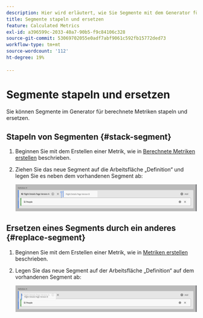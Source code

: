 ```yaml
---
description: Hier wird erläutert, wie Sie Segmente mit dem Generator für berechnete Metriken stapeln und ersetzen.
title: Segmente stapeln und ersetzen
feature: Calculated Metrics
exl-id: a396599c-2033-40a7-90b5-f9c84106c328
source-git-commit: 53069702055e0adf7abf9061c592fb15772ded73
workflow-type: tm+mt
source-wordcount: '112'
ht-degree: 19%

---
```


# Segmente stapeln und ersetzen

Sie können Segmente im Generator für berechnete Metriken stapeln und ersetzen.

## Stapeln von Segmenten {#stack-segment}

1. Beginnen Sie mit dem Erstellen einer Metrik, wie in [Berechnete Metriken erstellen](/help/components/calc-metrics/cm-workflow/cm-build-metrics.md) beschrieben.

1. Ziehen Sie das neue Segment auf die Arbeitsfläche „Definition“ und legen Sie es neben dem vorhandenen Segment ab:

   ![Arbeitsfläche mit der US-Besuchermetrik neben den bestehenden „International Visitors“ entfernt.](assets/segment-stack.png)

## Ersetzen eines Segments durch ein anderes {#replace-segment}

1. Beginnen Sie mit dem Erstellen einer Metrik, wie in [Metriken erstellen](/help/components/calc-metrics/cm-workflow/cm-build-metrics.md) beschrieben.

1. Legen Sie das neue Segment auf der Arbeitsfläche „Definition“ auf dem vorhandenen Segment ab:

   ![Arbeitsfläche mit der Definition der US-Besucher, die über der Metrik „Internationale Besucher“ abgelegt wurden.](assets/segment-replace.png)
